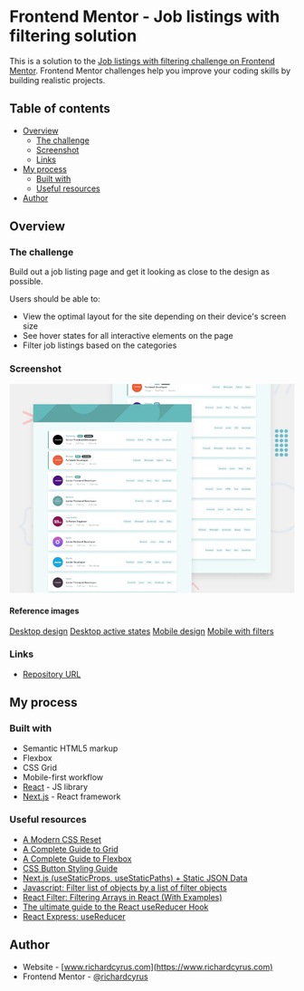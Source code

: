 # Frontend Mentor - Job listings with filtering solution

This is a solution to the [Job listings with filtering challenge on Frontend Mentor](https://www.frontendmentor.io/challenges/job-listings-with-filtering-ivstIPCt). Frontend Mentor challenges help you improve your coding skills by building realistic projects.

## Table of contents

- [Overview](#overview)
  - [The challenge](#the-challenge)
  - [Screenshot](#screenshot)
  - [Links](#links)
- [My process](#my-process)
  - [Built with](#built-with)
  - [Useful resources](#useful-resources)
- [Author](#author)

## Overview

### The challenge

Build out a job listing page and get it looking as close to the design as possible.

Users should be able to:

- View the optimal layout for the site depending on their device's screen size
- See hover states for all interactive elements on the page
- Filter job listings based on the categories

### Screenshot

![Reference preview](./design/reference/desktop-preview.jpg)

#### Reference images

[Desktop design](./design/reference/desktop-design.jpg)
[Desktop active states](./design/reference/active-states.jpg)
[Mobile design](./design/reference/mobile-design.jpg)
[Mobile with filters](./design/reference/mobile-with-filters.jpg)

### Links

- [Repository URL](https://github.com/richardcyrus/fm-job-listings-with-filtering)

## My process

### Built with

- Semantic HTML5 markup
- Flexbox
- CSS Grid
- Mobile-first workflow
- [React](https://reactjs.org/) - JS library
- [Next.js](https://nextjs.org/) - React framework

### Useful resources

- [A Modern CSS Reset](https://piccalil.li/blog/a-modern-css-reset/)
- [A Complete Guide to Grid](https://css-tricks.com/snippets/css/complete-guide-grid/)
- [A Complete Guide to Flexbox](https://css-tricks.com/snippets/css/a-guide-to-flexbox/)
- [CSS Button Styling Guide](https://moderncss.dev/css-button-styling-guide/)
- [Next.js (useStaticProps, useStaticPaths) + Static JSON Data](https://medium.com/swlh/next-js-usestaticprops-usestaticpaths-static-json-data-9f7903b8a5aa)
- [Javascript: Filter list of objects by a list of filter objects](https://stackoverflow.com/questions/49688946/javascript-filter-list-of-objects-by-a-list-of-filter-objects)
- [React Filter: Filtering Arrays in React (With Examples)](https://upmostly.com/tutorials/react-filter-filtering-arrays-in-react-with-examples)
- [The ultimate guide to the React useReducer Hook](https://blog.logrocket.com/guide-to-react-usereducer-hook/)
- [React Express: useReducer](https://www.react.express/hooks/usereducer)

## Author

- Website - [www.richardcyrus.com](https://www.richardcyrus.com)
- Frontend Mentor - [@richardcyrus](https://www.frontendmentor.io/profile/richardcyrus)
